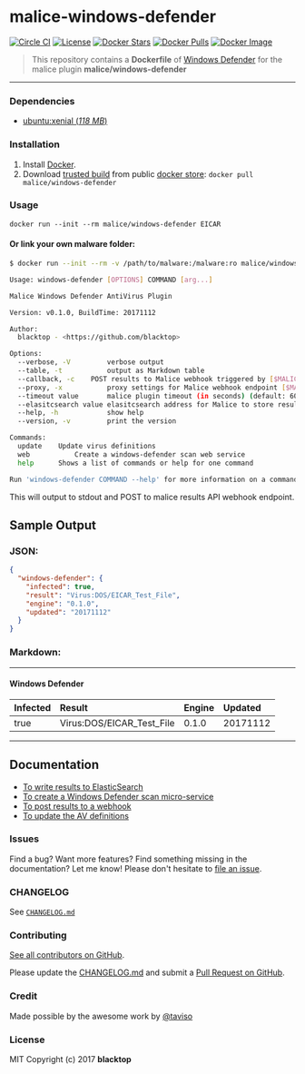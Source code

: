 malice-windows-defender
=======================

[![Circle CI](https://circleci.com/gh/malice-plugins/windows-defender.png?style=shield)](https://circleci.com/gh/malice-plugins/windows-defender)
[![License](http://img.shields.io/:license-mit-blue.svg)](http://doge.mit-license.org)
[![Docker Stars](https://img.shields.io/docker/stars/malice/windows-defender.svg)](https://store.docker.com/community/images/malice/windows-defender)
[![Docker Pulls](https://img.shields.io/docker/pulls/malice/windows-defender.svg)](https://store.docker.com/community/images/malice/windows-defender)
[![Docker Image](https://img.shields.io/badge/docker%20image-267MB-blue.svg)](https://store.docker.com/community/images/malice/windows-defender)

> This repository contains a **Dockerfile** of [Windows Defender](https://www.microsoft.com/en-us/windows/windows-defender) for the malice plugin **malice/windows-defender**

___

### Dependencies

-	[ubuntu:xenial (*118 MB*\)](https://hub.docker.com/_/ubuntu/)

### Installation

1.	Install [Docker](https://www.docker.io/).
2.	Download [trusted build](https://store.docker.com/community/images/malice/windows-defender) from public [docker store](https://store.docker.com): `docker pull malice/windows-defender`

### Usage

```
docker run --init --rm malice/windows-defender EICAR
```

#### Or link your own malware folder:

```bash
$ docker run --init --rm -v /path/to/malware:/malware:ro malice/windows-defender FILE

Usage: windows-defender [OPTIONS] COMMAND [arg...]

Malice Windows Defender AntiVirus Plugin

Version: v0.1.0, BuildTime: 20171112

Author:
  blacktop - <https://github.com/blacktop>

Options:
  --verbose, -V         verbose output
  --table, -t	        output as Markdown table
  --callback, -c	POST results to Malice webhook triggered by [$MALICE_CALLBACK] to [$MALICE_ENDPOINT]
  --proxy, -x	        proxy settings for Malice webhook endpoint [$MALICE_PROXY]
  --timeout value       malice plugin timeout (in seconds) (default: 60) [$MALICE_TIMEOUT]    
  --elasitcsearch value elasitcsearch address for Malice to store results [$MALICE_ELASTICSEARCH]   
  --help, -h	        show help
  --version, -v	        print the version

Commands:
  update	Update virus definitions
  web           Create a windows-defender scan web service  
  help		Shows a list of commands or help for one command

Run 'windows-defender COMMAND --help' for more information on a command.
```

This will output to stdout and POST to malice results API webhook endpoint.

## Sample Output

### JSON:

```json
{
  "windows-defender": {
    "infected": true,
    "result": "Virus:DOS/EICAR_Test_File",
    "engine": "0.1.0",
    "updated": "20171112"
  }
}
```

### Markdown:

---

#### Windows Defender

| Infected | Result                    | Engine | Updated  |
|:---------|:--------------------------|:-------|:---------|
| true     | Virus:DOS/EICAR_Test_File | 0.1.0  | 20171112 |

---

Documentation
-------------

-	[To write results to ElasticSearch](https://github.com/maliceio/malice-windows-defender/blob/master/docs/elasticsearch.md)
-	[To create a Windows Defender scan micro-service](https://github.com/maliceio/malice-windows-defender/blob/master/docs/web.md)
-	[To post results to a webhook](https://github.com/maliceio/malice-windows-defender/blob/master/docs/callback.md)
-	[To update the AV definitions](https://github.com/maliceio/malice-windows-defender/blob/master/docs/update.md)

### Issues

Find a bug? Want more features? Find something missing in the documentation? Let me know! Please don't hesitate to [file an issue](https://github.com/maliceio/malice-windows-defender/issues/new).

### CHANGELOG

See [`CHANGELOG.md`](https://github.com/maliceio/malice-windows-defender/blob/master/CHANGELOG.md)

### Contributing

[See all contributors on GitHub](https://github.com/maliceio/malice-windows-defender/graphs/contributors).

Please update the [CHANGELOG.md](https://github.com/maliceio/malice-windows-defender/blob/master/CHANGELOG.md) and submit a [Pull Request on GitHub](https://help.github.com/articles/using-pull-requests/).

### Credit

Made possible by the awesome work by [@taviso](https://github.com/taviso/loadlibrary)

### License

MIT Copyright (c) 2017 **blacktop**
